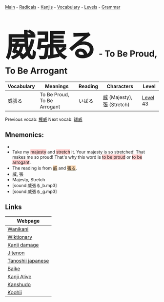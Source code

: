 <style> bigfont {font-size: 100px}</style>
[Main](../README.md) -
[Radicals](../radicals.md) -
[Kanjis](../kanjis.md) -
[Vocabulary](../vocabulary.md) -
[Levels](../levels.md) -
[Grammar](../grammar.md)
# <bigfont> 威張る</bigfont> - To Be Proud, To Be Arrogant 

| Vocabulary | Meanings | Reading | Characters | Level |
| --- | --- | --- | --- | --- |
| 威張る | To Be Proud, To Be Arrogant | いばる |  [威](../kanjis/威.md) (Majesty), [張](../kanjis/張.md) (Stretch) | [Level 43](../levels/wk_level43.md) |

Previous vocab: [権威](権威.md) Next vocab: [球威](球威.md) 

## Mnemonics:

* 
* Take my <span style="background-color:#ffcccb"> majesty</span> and <span style="background-color:#ffcccb"> stretch</span> it. Your majesty is so stretched! That makes me so proud! That's why this word is <span style="background-color:#ffcccb"> to be proud</span> or <span style="background-color:#ffcccb"> to be arrogant</span>.
* The reading is from <span style="background-color:#fed8b1"> [威](https://jisho.org/search/威)</span> and <span style="background-color:#fed8b1"> [張る](https://jisho.org/search/張る)</span>.
* 威, 張
* Majesty, Stretch
* [sound:威張る_b.mp3]
* [sound:威張る_g.mp3]


## Links 

| Webpage |
| --- |
| [Wanikani          ](https://www.wanikani.com/kanji/威張る) |
| [Wiktionary        ](https://en.wiktionary.org/wiki/威張る) |
| [Kanji damage      ](http://www.kanjidamage.com/kanji/search?utf8=✓&q=威張る) |
| [Jitenon           ](https://jitenon.com/kanji/威張る) |
| [Tanoshii japanese ](https://www.tanoshiijapanese.com/dictionary/kanji.cfm?k=威張る) |
| [Baike             ](https://baike.baidu.com/item/威張る) |
| [Kanji Alive       ](https://app.kanjialive.com/威張る) |
| [Kanshudo          ](https://www.kanshudo.com/searchmn?q=威張る) |
| [Koohii            ](https://kanji.koohii.com/study/kanji/威張る) |
